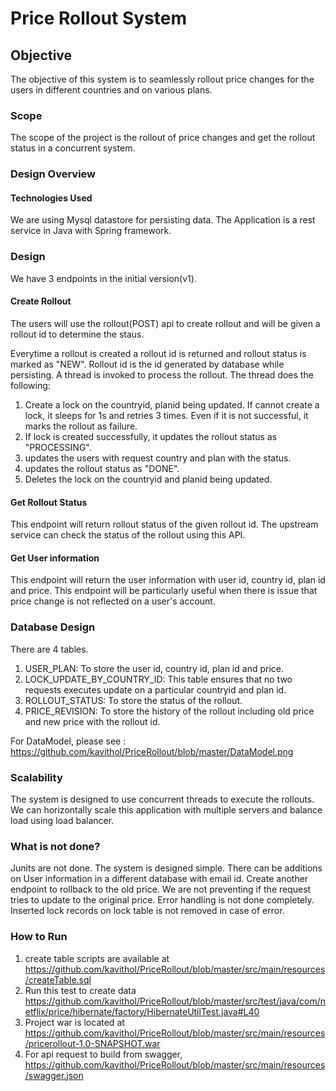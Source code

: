 # Price Rollout System

## Objective
The objective of this system is to seamlessly rollout price changes for the users in different countries and on various plans.

### Scope
The scope of the project is the rollout of price changes and get the rollout status in a concurrent system.

### Design Overview
#### Technologies Used
We are using Mysql datastore for persisting data. The Application is a rest service in Java with Spring framework.

### Design
We have 3 endpoints in the initial version(v1). 
#### Create Rollout
The users will use the rollout(POST) api to create rollout and will be given a rollout id to determine the staus.

Everytime a rollout is created a rollout id is returned and rollout status is marked as "NEW". Rollout id is the id generated by database while persisting.
A thread is invoked to process the rollout. The thread does the following:
1. Create a lock on the countryid, planid being updated. If cannot create a lock, it sleeps for 1s and retries 3 times. Even if it is not successful, it marks the rollout as failure.
2. If lock is created successfully, it updates the rollout status as "PROCESSING".
3. updates the users with request country and plan with the status.
4. updates the rollout status as "DONE".
5. Deletes the lock on the countryid and planid being updated.

#### Get Rollout Status
This endpoint will return rollout status of the given rollout id. The upstream service can check the status of the rollout using this API.

#### Get User information
This endpoint will return the user information with user id, country id, plan id and price. This endpoint will be particularly useful when there is issue that price change is not reflected on a user's account.

### Database Design
There are 4 tables. 
1. USER_PLAN: To store the user id, country id, plan id and price.
2. LOCK_UPDATE_BY_COUNTRY_ID: This table ensures that no two requests executes update on a particular countryid and plan id.
3. ROLLOUT_STATUS: To store the status of the rollout.
4. PRICE_REVISION: To store the history of the rollout including old price and new price with the rollout id.

For DataModel, please see :
https://github.com/kavithol/PriceRollout/blob/master/DataModel.png

### Scalability
The system is designed to use concurrent threads to execute the rollouts. 
We can horizontally scale this application with multiple servers and balance load using load balancer.

### What is not done?
Junits are not done.
The system is designed simple. There can be additions on User information in a different database with email id. Create another endpoint to rollback to the old price.
We are not preventing if the request tries to update to the original price.
Error handling is not done completely. Inserted lock records on lock table is not removed in case of error.

### How to Run
1. create table scripts are available at https://github.com/kavithol/PriceRollout/blob/master/src/main/resources/createTable.sql
2. Run this test to create data https://github.com/kavithol/PriceRollout/blob/master/src/test/java/com/netflix/price/hibernate/factory/HibernateUtilTest.java#L40
2. Project war is located at https://github.com/kavithol/PriceRollout/blob/master/src/main/resources/pricerollout-1.0-SNAPSHOT.war
2. For api request to build from swagger, https://github.com/kavithol/PriceRollout/blob/master/src/main/resources/swagger.json
